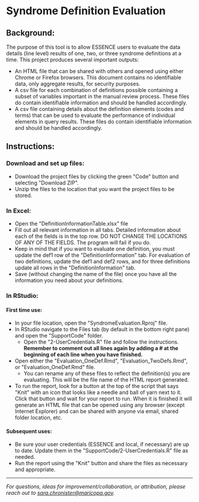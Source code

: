 # Syndrome Definition Evaluation

## Background:

The purpose of this tool is to allow ESSENCE users to evaluate the data details (line level) results of one, two, or three syndrome definitions at a time. This project produces several important outputs: 
* An HTML file that can be shared with others and opened using either Chrome or Firefox browsers. This document contains no identifiable data, only aggregate results, for security purposes. 
* A csv file for each combination of definitions possible containing a subset of variables important in the manual review process. These files do contain identifiable information and should be handled accordingly. 
* A csv file containing details about the definition elements (codes and terms) that can be used to evaluate the performance of individual elements in query results. These files do contain identifiable information and should be handled accordingly. 

## Instructions:

### Download and set up files:
* Download the project files by clicking the green "Code" button and selecting "Download ZIP".
* Unzip the files to the location that you want the project files to be stored.

### In Excel:
* Open the "DefinitionInformationTable.xlsx" file
* Fill out all relevant information in all tabs. Detailed information about each of the fields is in the top row. DO NOT CHANGE THE LOCATIONS OF ANY OF THE FIELDS. The program will fail if you do. 
* Keep in mind that if you want to evaluate one definition, you must update the def1 row of the "DefinitionInformation" tab. For evaluation of two definitions, update the def1 and def2 rows, and for three definitions update all rows in the "DefinitionInformation" tab. 
* Save (without changing the name of the file) once you have all the information you need about your definitions.

### In RStudio: 

#### First time use:  
* In your file location, open the "SyndromeEvaluation.Rproj" file.
* In RStudio navigate to the Files tab (by default in the bottom right pane) and open the "SupportCode" folder.
  + Open the "2-UserCredentials.R" file and follow the instructions. **Remember to comment out all lines again by adding a # at the beginning of each line when you have finished.** 
* Open either the "Evaluation_OneDef.Rmd", "Evaluation_TwoDefs.Rmd", or "Evaluation_OneDef.Rmd" file.
  + You can rename any of these files to reflect the definition(s) you are evaluating. This will be the file name of the HTML report generated.
* To run the report, look for a button at the top of the script that says "Knit" with an icon that looks like a needle and ball of yarn next to it. Click that button and wait for your report to run. When it is finished it will generate an HTML file that can be opened using any browser (except Internet Explorer) and can be shared with anyone via email, shared folder location, etc.

#### Subsequent uses: 
* Be sure your user credentials (ESSENCE and local, if necessary) are up to date. Update them in the "SupportCode/2-UserCredentials.R" file as needed. 
* Run the report using the "Knit" button and share the files as necessary and appropriate.

___
*For questions, ideas for improvement/collaboration, or attribution, please reach out to <sara.chronister@maricopa.gov>.*
